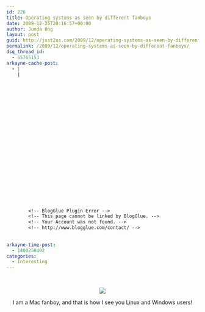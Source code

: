 ```yaml
---
id: 226
title: Operating systems as seen by different fanboys
date: 2009-12-25T20:16:57+00:00
author: Junda Ong
layout: post
guid: http://just2us.com/2009/12/operating-systems-as-seen-by-different-fanboys/
permalink: /2009/12/operating-systems-as-seen-by-different-fanboys/
dsq_thread_id:
  - 65765153
arkayne-cache-post:
  - |
    |
        
        
        
        
        
        
        
        
        
        
        
        
        
        
        
        
        
        
        
        
        
        
        
        <!-- BlogGlue Plugin Error -->
        <!-- This page cannot be linked by BlogGlue. -->
        <!-- Your Account was not found. -->
        <!-- http://www.blogglue.com/contact/ -->
        
        
arkayne-time-post:
  - 1400258402
categories:
  - Interesting
---
```

&#160;

<p align="center">
  <img src="http://i.imgur.com/YRoqC.jpg" />
</p>

<p align="center">
  I am a Mac fanboy, and that is how I see you Linux and Windows users!
</p>

<div style="font-size:0px;height:0px;line-height:0px;margin:0;padding:0;clear:both">
</div>